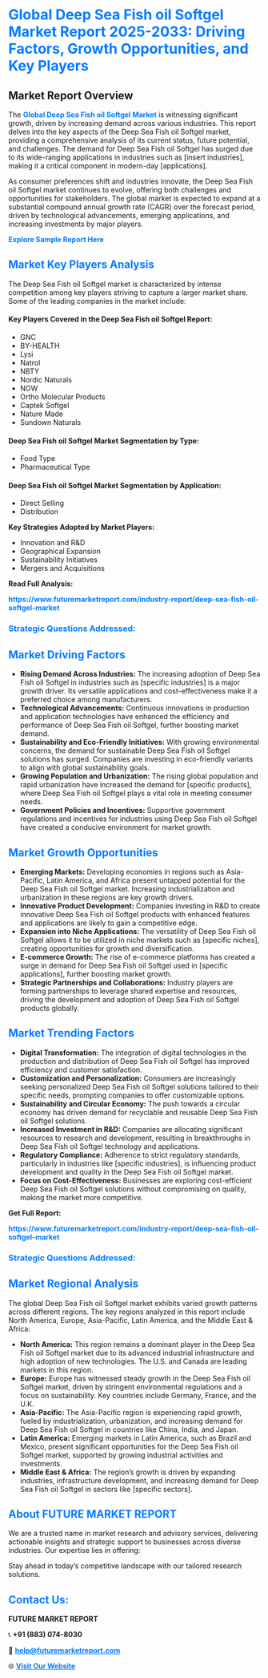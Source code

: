 <h1 style="color: #007BFF;">Global Deep Sea Fish oil Softgel Market Report 2025-2033: Driving Factors, Growth Opportunities, and Key Players</h1>

<section id="overview">
<h2>Market Report Overview</h2>
<p>The <a href="https://www.futuremarketreport.com/industry-report/deep-sea-fish-oil-softgel-market" style="color: #007BFF; text-decoration: none;"><strong>Global Deep Sea Fish oil Softgel Market</strong></a> is witnessing significant growth, driven by increasing demand across various industries. This report delves into the key aspects of the Deep Sea Fish oil Softgel market, providing a comprehensive analysis of its current status, future potential, and challenges. The demand for Deep Sea Fish oil Softgel has surged due to its wide-ranging applications in industries such as [insert industries], making it a critical component in modern-day [applications].</p>
<p>As consumer preferences shift and industries innovate, the Deep Sea Fish oil Softgel market continues to evolve, offering both challenges and opportunities for stakeholders. The global market is expected to expand at a substantial compound annual growth rate (CAGR) over the forecast period, driven by technological advancements, emerging applications, and increasing investments by major players.</p>
</section>

<section id="overview">
<p><a href="https://www.futuremarketreport.com/request-sample/reportId=88460" style="color: #007BFF; text-decoration: none;"><strong>Explore Sample Report Here</strong></a></p>
</section>

<section id="key-players">
<h2 style="color: #007BFF;">Market Key Players Analysis</h2>
<p>The Deep Sea Fish oil Softgel market is characterized by intense competition among key players striving to capture a larger market share. Some of the leading companies in the market include:</p>
<h4>Key Players Covered in the Deep Sea Fish oil Softgel Report:</h4>
<ul><li>GNC</li><li>BY-HEALTH</li><li>Lysi</li><li>Natrol</li><li>NBTY</li><li>Nordic Naturals</li><li>NOW</li><li>Ortho Molecular Products</li><li>Captek Softgel</li><li>Nature Made</li><li>Sundown Naturals</li></ul>
<h4>Deep Sea Fish oil Softgel Market Segmentation by Type:</h4>
<ul><li>Food Type</li><li>Pharmaceutical Type</li></ul>

<h4>Deep Sea Fish oil Softgel Market Segmentation by Application:</h4>
<ul><li>Direct Selling</li><li>Distribution</li></ul>
<p><strong>Key Strategies Adopted by Market Players:</strong></p>
<ul>
<li>Innovation and R&D</li>
<li>Geographical Expansion</li>
<li>Sustainability Initiatives</li>
<li>Mergers and Acquisitions</li>
</ul>
</section>

<section>
<p><strong>Read Full Analysis: </strong></p><a href="https://www.futuremarketreport.com/industry-report/deep-sea-fish-oil-softgel-market" style="color: #007BFF; text-decoration: none;"><strong>https://www.futuremarketreport.com/industry-report/deep-sea-fish-oil-softgel-market</strong></a>
<h3 style="color: #007BFF;">Strategic Questions Addressed:</h3>
</section>

<section id="driving-factors">
<h2 style="color: #007BFF;">Market Driving Factors</h2>
<ul>
<li><strong>Rising Demand Across Industries:</strong> The increasing adoption of Deep Sea Fish oil Softgel in industries such as [specific industries] is a major growth driver. Its versatile applications and cost-effectiveness make it a preferred choice among manufacturers.</li>
<li><strong>Technological Advancements:</strong> Continuous innovations in production and application technologies have enhanced the efficiency and performance of Deep Sea Fish oil Softgel, further boosting market demand.</li>
<li><strong>Sustainability and Eco-Friendly Initiatives:</strong> With growing environmental concerns, the demand for sustainable Deep Sea Fish oil Softgel solutions has surged. Companies are investing in eco-friendly variants to align with global sustainability goals.</li>
<li><strong>Growing Population and Urbanization:</strong> The rising global population and rapid urbanization have increased the demand for [specific products], where Deep Sea Fish oil Softgel plays a vital role in meeting consumer needs.</li>
<li><strong>Government Policies and Incentives:</strong> Supportive government regulations and incentives for industries using Deep Sea Fish oil Softgel have created a conducive environment for market growth.</li>
</ul>
</section>

<section id="growth-opportunities">
<h2 style="color: #007BFF;">Market Growth Opportunities</h2>
<ul>
<li><strong>Emerging Markets:</strong> Developing economies in regions such as Asia-Pacific, Latin America, and Africa present untapped potential for the Deep Sea Fish oil Softgel market. Increasing industrialization and urbanization in these regions are key growth drivers.</li>
<li><strong>Innovative Product Development:</strong> Companies investing in R&D to create innovative Deep Sea Fish oil Softgel products with enhanced features and applications are likely to gain a competitive edge.</li>
<li><strong>Expansion into Niche Applications:</strong> The versatility of Deep Sea Fish oil Softgel allows it to be utilized in niche markets such as [specific niches], creating opportunities for growth and diversification.</li>
<li><strong>E-commerce Growth:</strong> The rise of e-commerce platforms has created a surge in demand for Deep Sea Fish oil Softgel used in [specific applications], further boosting market growth.</li>
<li><strong>Strategic Partnerships and Collaborations:</strong> Industry players are forming partnerships to leverage shared expertise and resources, driving the development and adoption of Deep Sea Fish oil Softgel products globally.</li>
</ul>
</section>

<section id="trending-factors">
<h2 style="color: #007BFF;">Market Trending Factors</h2>
<ul>
<li><strong>Digital Transformation:</strong> The integration of digital technologies in the production and distribution of Deep Sea Fish oil Softgel has improved efficiency and customer satisfaction.</li>
<li><strong>Customization and Personalization:</strong> Consumers are increasingly seeking personalized Deep Sea Fish oil Softgel solutions tailored to their specific needs, prompting companies to offer customizable options.</li>
<li><strong>Sustainability and Circular Economy:</strong> The push towards a circular economy has driven demand for recyclable and reusable Deep Sea Fish oil Softgel solutions.</li>
<li><strong>Increased Investment in R&D:</strong> Companies are allocating significant resources to research and development, resulting in breakthroughs in Deep Sea Fish oil Softgel technology and applications.</li>
<li><strong>Regulatory Compliance:</strong> Adherence to strict regulatory standards, particularly in industries like [specific industries], is influencing product development and quality in the Deep Sea Fish oil Softgel market.</li>
<li><strong>Focus on Cost-Effectiveness:</strong> Businesses are exploring cost-efficient Deep Sea Fish oil Softgel solutions without compromising on quality, making the market more competitive.</li>
</ul>
</section>

<section>
<p><strong>Get Full Report: </strong></p><a href="https://www.futuremarketreport.com/industry-report/deep-sea-fish-oil-softgel-market" style="color: #007BFF; text-decoration: none;"><strong>https://www.futuremarketreport.com/industry-report/deep-sea-fish-oil-softgel-market</strong></a>
<h3 style="color: #007BFF;">Strategic Questions Addressed:</h3>
</section>


<section id="regional-analysis">
<h2 style="color: #007BFF;">Market Regional Analysis</h2>
<p>The global Deep Sea Fish oil Softgel market exhibits varied growth patterns across different regions. The key regions analyzed in this report include North America, Europe, Asia-Pacific, Latin America, and the Middle East & Africa:</p>
<ul>
<li><strong>North America:</strong> This region remains a dominant player in the Deep Sea Fish oil Softgel market due to its advanced industrial infrastructure and high adoption of new technologies. The U.S. and Canada are leading markets in this region.</li>
<li><strong>Europe:</strong> Europe has witnessed steady growth in the Deep Sea Fish oil Softgel market, driven by stringent environmental regulations and a focus on sustainability. Key countries include Germany, France, and the U.K.</li>
<li><strong>Asia-Pacific:</strong> The Asia-Pacific region is experiencing rapid growth, fueled by industrialization, urbanization, and increasing demand for Deep Sea Fish oil Softgel in countries like China, India, and Japan.</li>
<li><strong>Latin America:</strong> Emerging markets in Latin America, such as Brazil and Mexico, present significant opportunities for the Deep Sea Fish oil Softgel market, supported by growing industrial activities and investments.</li>
<li><strong>Middle East & Africa:</strong> The region’s growth is driven by expanding industries, infrastructure development, and increasing demand for Deep Sea Fish oil Softgel in sectors like [specific sectors].</li>
</ul>
</section>

<footer>
<h2 style="color: #007BFF;">About FUTURE MARKET REPORT</h2>
<p>We are a trusted name in market research and advisory services, delivering actionable insights and strategic support to businesses across diverse industries. Our expertise lies in offering:</p>

<p>Stay ahead in today’s competitive landscape with our tailored research solutions.</p>

<h2 style="color: #007BFF;">Contact Us:</h2>
<p><strong>FUTURE MARKET REPORT</strong></p>
<p>📞 <strong>+91 (883) 074-8030</strong></p>
<p>📧 <strong><a href="mailto:help@futuremarketreport.com" style="color: #007BFF;">help@futuremarketreport.com</a></strong></p>
<p>🌐 <strong><a href="https://www.futuremarketreport.com/" style="color: #007BFF;">Visit Our Website</a></strong></p>
</footer>